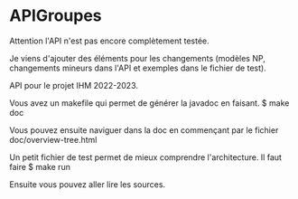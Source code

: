 # APIGroupes

Attention l'API n'est pas encore complètement testée.

Je viens d'ajouter des éléments pour les changements (modèles NP, changements mineurs dans l'API et exemples dans le fichier de test).

API pour le projet IHM 2022-2023.

Vous avez un makefile qui permet de générer la javadoc en faisant.
$ make doc

Vous pouvez ensuite naviguer dans la doc en commençant par le fichier doc/overview-tree.html

Un petit fichier de test permet de mieux comprendre l'architecture.
Il faut faire
$ make run

Ensuite vous pouvez aller lire les sources.
